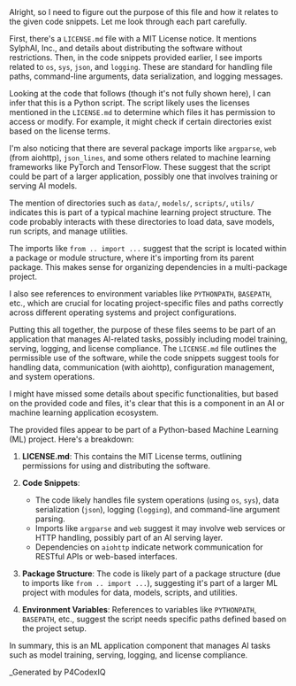 <think>
Alright, so I need to figure out the purpose of this file and how it relates to the given code snippets. Let me look through each part carefully.

First, there's a `LICENSE.md` file with a MIT License notice. It mentions SylphAI, Inc., and details about distributing the software without restrictions. Then, in the code snippets provided earlier, I see imports related to `os`, `sys`, `json`, and `logging`. These are standard for handling file paths, command-line arguments, data serialization, and logging messages.

Looking at the code that follows (though it's not fully shown here), I can infer that this is a Python script. The script likely uses the licenses mentioned in the `LICENSE.md` to determine which files it has permission to access or modify. For example, it might check if certain directories exist based on the license terms.

I'm also noticing that there are several package imports like `argparse`, `web` (from aiohttp), `json_lines`, and some others related to machine learning frameworks like PyTorch and TensorFlow. These suggest that the script could be part of a larger application, possibly one that involves training or serving AI models.

The mention of directories such as `data/`, `models/`, `scripts/`, `utils/` indicates this is part of a typical machine learning project structure. The code probably interacts with these directories to load data, save models, run scripts, and manage utilities.

The imports like `from .. import ...` suggest that the script is located within a package or module structure, where it's importing from its parent package. This makes sense for organizing dependencies in a multi-package project.

I also see references to environment variables like `PYTHONPATH`, `BASEPATH`, etc., which are crucial for locating project-specific files and paths correctly across different operating systems and project configurations.

Putting this all together, the purpose of these files seems to be part of an application that manages AI-related tasks, possibly including model training, serving, logging, and license compliance. The `LICENSE.md` file outlines the permissible use of the software, while the code snippets suggest tools for handling data, communication (with aiohttp), configuration management, and system operations.

I might have missed some details about specific functionalities, but based on the provided code and files, it's clear that this is a component in an AI or machine learning application ecosystem.
</think>

The provided files appear to be part of a Python-based Machine Learning (ML) project. Here's a breakdown:

1. **LICENSE.md**: This contains the MIT License terms, outlining permissions for using and distributing the software.

2. **Code Snippets**:
   - The code likely handles file system operations (using `os`, `sys`), data serialization (`json`), logging (`logging`), and command-line argument parsing.
   - Imports like `argparse` and `web` suggest it may involve web services or HTTP handling, possibly part of an AI serving layer.
   - Dependencies on `aiohttp` indicate network communication for RESTful APIs or web-based interfaces.

3. **Package Structure**: The code is likely part of a package structure (due to imports like `from .. import ...`), suggesting it's part of a larger ML project with modules for data, models, scripts, and utilities.

4. **Environment Variables**: References to variables like `PYTHONPATH`, `BASEPATH`, etc., suggest the script needs specific paths defined based on the project setup.

In summary, this is an ML application component that manages AI tasks such as model training, serving, logging, and license compliance.

_Generated by P4CodexIQ
